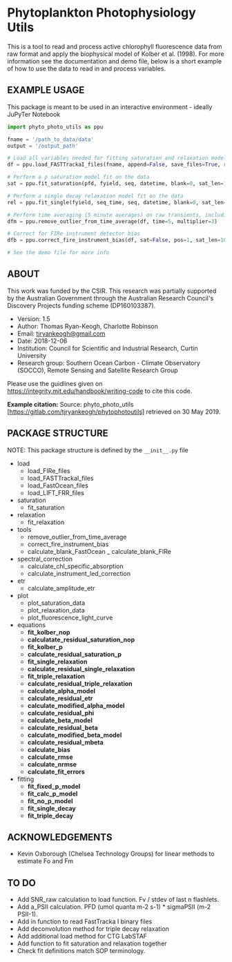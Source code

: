 Phytoplankton Photophysiology Utils
===================================

This is a tool to read and process active chlorophyll fluorescence data from raw format and apply the biophysical model of Kolber et al. (1998).
For more information see the documentation and demo file, below is a short example of how to use the data to read in and process variables.


EXAMPLE USAGE
-------------
This package is meant to be used in an interactive environment - ideally JuPyTer Notebook

```python
import phyto_photo_utils as ppu

fname = '/path_to_data/data'
output = '/output_path'

# Load all variables needed for fitting saturation and relaxation models
df = ppu.load_FASTTrackaI_files(fname, append=False, save_files=True, res_path=output, seq_len=120, irrad=545.62e10)

# Perform a ρ saturation model fit on the data
sat = ppu.fit_saturation(pfd, fyield, seq, datetime, blank=0, sat_len=100, skip=0, ro_lims=[0.0,1.0], sig_lims =[100,2200])

# Perform a single decay relaxation model fit on the data
rel = ppu.fit_single(fyield, seq_time, seq, datetime, blank=0, sat_len=100, rel_len=40, single_decay=True, bounds=True, tau_lims=[100, 50000])

# Perform time averaging (5 minute averages) on raw transients, including the removal of outliers (mean + stdev * 3)
dfm = ppu.remove_outlier_from_time_average(df, time=5, multiplier=3)

# Correct for FIRe instrument detector bias
dfb = ppu.correct_fire_instrument_bias(df, sat=False, pos=1, sat_len=100)

# See the demo file for more info
```


ABOUT
-----
This work was funded by the CSIR. This research was partially supported by the Australian Government through the Australian Research Council's Discovery Projects funding scheme (DP160103387).

- Version: 1.5
- Author:  Thomas Ryan-Keogh, Charlotte Robinson
- Email:   tjryankeogh@gmail.com
- Date:    2018-12-06
- Institution: Council for Scientific and Industrial Research, Curtin University
- Research group: Southern Ocean Carbon - Climate Observatory (SOCCO), Remote Sensing and Satellite Research Group

Please use the guidlines given on https://integrity.mit.edu/handbook/writing-code to cite this code.

**Example citation:**
Source: phyto_photo_utils [https://gitlab.com/tjryankeogh/phytophotoutils] retrieved on 30 May 2019.

PACKAGE STRUCTURE
-----------------
NOTE: This package structure is defined by the `__init__.py` file
- load
	- load_FIRe_files
	- load_FASTTrackaI_files
	- load_FastOcean_files
	- load_LIFT_FRR_files
- saturation
	- fit_saturation
- relaxation
	- fit_relaxation
- tools
	- remove_outlier_from_time_average
	- correct_fire_instrument_bias
	- calculate_blank_FastOcean
	_ calculate_blank_FIRe
- spectral_correction
	- calculate_chl_specific_absorption
	- calculate_instrument_led_correction
- etr
	- calculate_amplitude_etr
- plot
	- plot_saturation_data
	- plot_relaxation_data
	- plot_fluorescence_light_curve
- equations
	- __fit_kolber_nop__
	- __calculatate_residual_saturation_nop__
	- __fit_kolber_p__
	- __calculate_residual_saturation_p__
	- __fit_single_relaxation__
	- __calculate_residual_single_relaxation__
	- __fit_triple_relaxation__
	- __calculate_residual_triple_relaxation__
	- __calculate_alpha_model__
	- __calculate_residual_etr__
	- __calculate_modified_alpha_model__
	- __calculate_residual_phi__
	- __calculate_beta_model__
	- __calculate_residual_beta__
	- __calculate_modified_beta_model__
	- __calculate_residual_mbeta__
	- __calculate_bias__
	- __calculate_rmse__
	- __calculate_nrmse__
	- __calculate_fit_errors__
- fitting
	- __fit_fixed_p_model__
	- __fit_calc_p_model__
	- __fit_no_p_model__
	- __fit_single_decay__
	- __fit_triple_decay__


ACKNOWLEDGEMENTS
----------------
- Kevin Oxborough (Chelsea Technology Groups) for linear methods to estimate Fo and Fm


TO DO
-----
- Add SNR_raw calculation to load function. Fv / stdev of last n flashlets.
- Add a_PSII calculation. PFD (umol quanta m-2 s-1) * sigmaPSII (m-2 PSII-1).
- Add in function to read FastTracka I binary files
- Add deconvolution method for triple decay relaxation
- Add additional load method for CTG LabSTAF
- Add function to fit saturation and relaxation together
- Check fit definitions match SOP terminology.

